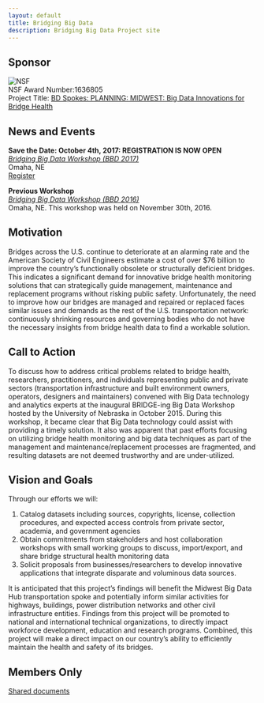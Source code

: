 ```yaml
---
layout: default
title: Bridging Big Data
description: Bridging Big Data Project site
---
```

## Sponsor
![NSF](http://www.nsf.gov/images/logos/nsf1.gif)  
NSF Award Number:1636805  
Project Title: [BD Spokes: PLANNING: MIDWEST: Big Data Innovations for Bridge Health](http://nsf.gov/awardsearch/showAward?AWD_ID=1636805&HistoricalAwards=false)

## News and Events

**Save the Date: October 4th, 2017: REGISTRATION IS NOW OPEN**  
_[Bridging Big Data Workshop (BBD 2017)](https://bridgingbigdata.github.io/pages/bbd2017.html)_   
Omaha, NE   
[Register](https://bridgingbigdata.eventbrite.com)


**Previous Workshop**  
_[Bridging Big Data Workshop (BBD 2016)](https://bridgingbigdata.github.io/pages/bbd2016.html)_  
Omaha, NE. This workshop was held on November 30th, 2016.

## Motivation
Bridges across the U.S. continue to deteriorate at an alarming rate and the American Society of Civil Engineers estimate a cost of over $76 billion to improve the country’s functionally obsolete or structurally deficient bridges. This indicates a significant demand for innovative bridge health monitoring solutions that can strategically guide management, maintenance and replacement programs without risking public safety. Unfortunately, the need to improve how our bridges are managed and repaired or replaced faces similar issues and demands as the rest of the U.S. transportation network: continuously shrinking resources and governing bodies who do not have the necessary insights from bridge health data to find a workable solution.

## Call to Action
To discuss how to address critical problems related to bridge health, researchers, practitioners, and individuals representing public and private sectors (transportation infrastructure and built environment owners, operators, designers and maintainers) convened with Big Data technology and analytics experts at the inaugural BRIDGE-ing Big Data Workshop hosted by the University of Nebraska in October 2015. During this workshop, it became clear that Big Data technology could assist with providing a timely solution. It also was apparent that past efforts focusing on utilizing bridge health monitoring and big data techniques as part of the management and maintenance/replacement processes are fragmented, and resulting datasets are not deemed trustworthy and are under-utilized.

## Vision and Goals
Through our efforts we will:  

1. Catalog datasets including sources, copyrights, license, collection procedures, and expected access controls from private sector, academia, and government agencies  
1. Obtain commitments from stakeholders and host collaboration workshops with small working groups to discuss, import/export, and share bridge structural health monitoring data  
1. Solicit proposals from businesses/researchers to develop innovative applications that integrate disparate and voluminous data sources.  

It is anticipated that this project’s findings will benefit the Midwest Big Data Hub transportation spoke and potentially inform similar activities for highways, buildings, power distribution networks and other civil infrastructure entities. Findings from this project will be promoted to national and international technical organizations, to directly impact workforce development, education and research programs. Combined, this project will make a direct impact on our country’s ability to efficiently maintain the health and safety of its bridges.

## Members Only
[Shared documents](https://unomaha.box.com/s/wsrwu2c4bley87zkhzrt5s1p7h06o5sf)
